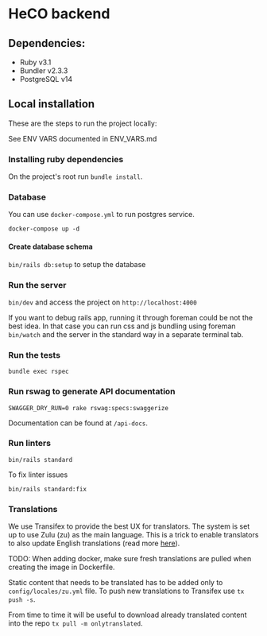 # HeCO backend

## Dependencies:

- Ruby v3.1
- Bundler v2.3.3
- PostgreSQL v14

## Local installation

These are the steps to run the project locally:

See ENV VARS documented in ENV_VARS.md

### Installing ruby dependencies

On the project's root run `bundle install`.

### Database

You can use `docker-compose.yml` to run postgres service.

`docker-compose up -d`

#### Create database schema

`bin/rails db:setup` to setup the database

### Run the server

`bin/dev` and access the project on `http://localhost:4000`

If you want to debug rails app, running it through foreman could be not the best idea. In that case you can run css and js bundling
using foreman `bin/watch` and the server in the standard way in a separate terminal tab.

### Run the tests

`bundle exec rspec`

### Run rswag to generate API documentation

`SWAGGER_DRY_RUN=0 rake rswag:specs:swaggerize`

Documentation can be found at `/api-docs`.

### Run linters

`bin/rails standard`

To fix linter issues

`bin/rails standard:fix`

### Translations

We use Transifex to provide the best UX for translators. The system is set up to use Zulu (zu) as the main language. This is a trick to enable translators to also update English translations (read more [here](https://github.com/Vizzuality/heco-invest/tree/develop/frontend#translations)).

TODO: When adding docker, make sure fresh translations are pulled when creating the image in Dockerfile.

Static content that needs to be translated has to be added only to `config/locales/zu.yml` file. To push new translations to Transifex use `tx push -s`.

From time to time it will be useful to download already translated content into the repo `tx pull -m onlytranslated`.
